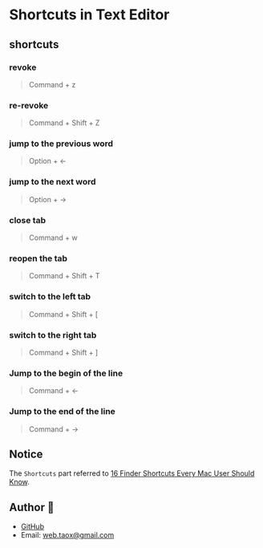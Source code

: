 # Shortcuts in Text Editor

## shortcuts

### revoke

> Command + z

### re-revoke

> Command + Shift + Z

### jump to the previous word

> Option + ←

### jump to the next word

> Option + →

### close tab

> Command + w

### reopen the tab

> Command + Shift + T

### switch to the left tab

> Command + Shift + [

### switch to the right tab

> Command + Shift + ]

### Jump to the begin of the line

> Command + ←

### Jump to the end of the line

> Command + →

## Notice

The `Shortcuts` part referred to [16 Finder Shortcuts Every Mac User Should Know](https://www.howtogeek.com/325983/16-finder-shortcuts-every-mac-user-should-know/).

## Author 🦎

* [GitHub](https://github.com/Tao-Quixote)
* Email: <web.taox@gmail.com>
